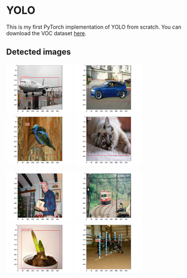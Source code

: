 # YOLO
This is my first PyTorch implementation of YOLO from scratch. You can download the VOC dataset [here](https://kaggle.com/datasets/16b88abb1aa8e887d7798e7bd7399a71a7a6d39e99c7d0189ba3f23b6dba132a). 

## Detected images
<img src="imgs/aeroplane.jpg" alt="aeroplane.jpg" width="180" > <img src="imgs/blue_car.jpg" alt="blue_car.jpg" width="180" > <img src="imgs/bird.jpg" alt="bird.jpg" width="180" >
<img src="imgs/cute_cat.jpg" alt="cute_cat.jpg" width="180" >

<img src="imgs/person.jpg" alt="person.jpg" width="180" > <img src="imgs/train.jpg" alt="train.jpg" width="180" > <img src="imgs/pottedplant.jpg" alt="pottedplant.jpg" width="180" > <img src="imgs/dog.jpg" alt="dog.jpg" width="180" >

